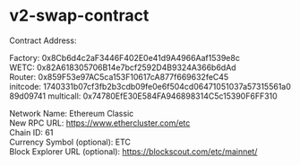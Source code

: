 # v2-swap-contract
Contract Address:

Factory: 0x8Cb6d4c2aF3446F402E0e41d9A4966Aaf1539e8c 
WETC: 0x82A618305706B14e7bcf2592D4B9324A366b6dAd  
Router: 0x859F53e97AC5ca153F10617cA877f669632feC45 
initcode: 1740331b07cf3fb2b3cdb09fe0e6f504cd06471051037a57315561a089d09741 
multicall: 0x74780EfE30E584FA946898314C5c15390F6FF310 

Network Name: Ethereum Classic  
New RPC URL: https://www.ethercluster.com/etc  
Chain ID: 61  
Currency Symbol (optional): ETC  
Block Explorer URL (optional): https://blockscout.com/etc/mainnet/
